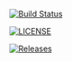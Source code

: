 [![Build Status](https://travis-ci.org/emilytaylor97/sem.svg?branch=master)](https://travis-ci.org/emilytaylor97/sem)

[![LICENSE](https://img.shields.io/github/license/emilytaylor97/sem.svg?style=flat-square)](https://github.com/<github-username>/sem/blob/master/LICENSE)

[![Releases](https://img.shields.io/github/release/emilytaylor97/sem/all.svg?style=flat-square)](https://github.com/<github-username>/sem/releases)
